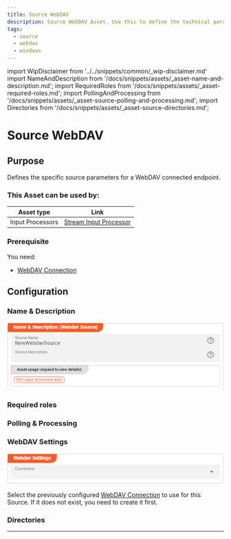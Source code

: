 ```yaml
---
title: Source WebDAV
description: Source WebDAV Asset. Use this to define the technical parameters for a WebDav source connection.
tags:
  - source
  - webdav
  - windows
---
```


import WipDisclaimer from '../../snippets/common/_wip-disclaimer.md'
import NameAndDescription from '/docs/snippets/assets/_asset-name-and-description.md';
import RequiredRoles from '/docs/snippets/assets/_asset-required-roles.md';
import PollingAndProcessing from '/docs/snippets/assets/_asset-source-polling-and-processing.md';
import Directories from '/docs/snippets/assets/_asset-source-directories.md';

# Source WebDAV

## Purpose

Defines the specific source parameters for a WebDAV connected endpoint. 

### This Asset can be used by:

| Asset type       | Link                                                                       |
|------------------|----------------------------------------------------------------------------|
| Input Processors | [Stream Input Processor](/docs/assets/processors-input/asset-input-stream) |

### Prerequisite

You need:

* [WebDAV Connection](/docs/assets/connections/asset-connection-webdav)

## Configuration

### Name & Description

![Name & Description (WebDAV Source)](./.asset-source-webdav_images/1715690942607.png "Name & Description (WebDAV Source)")

<NameAndDescription></NameAndDescription>

### Required roles

<RequiredRoles></RequiredRoles>

### Polling & Processing

<PollingAndProcessing></PollingAndProcessing>

### WebDAV Settings

![Connection (WebDAV Source)](./.asset-source-webdav_images/1715691789968.png "Connection (WebDAV Source)")


Select the previously configured [WebDAV Connection](/docs/assets/connections/asset-connection-webdav) to use for this Source.
If it does not exist, you need to create it first.

### Directories

<Directories></Directories>


---

<WipDisclaimer></WipDisclaimer>
